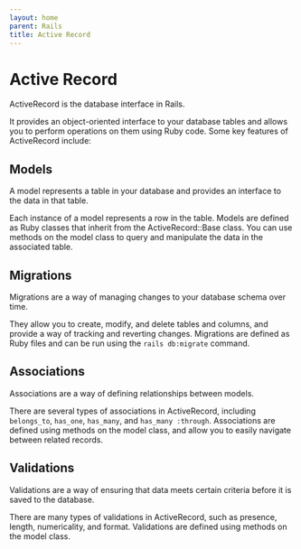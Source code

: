 ```yaml
---
layout: home
parent: Rails
title: Active Record
---
```


# Active Record

ActiveRecord is the database interface in Rails. 

It provides an object-oriented interface to your database tables and allows you to perform operations on them using Ruby code. Some key features of ActiveRecord include:

## Models

A model represents a table in your database and provides an interface to the data in that table. 

Each instance of a model represents a row in the table. Models are defined as Ruby classes that inherit from the ActiveRecord::Base class. You can use methods on the model class to query and manipulate the data in the associated table.

## Migrations

Migrations are a way of managing changes to your database schema over time. 

They allow you to create, modify, and delete tables and columns, and provide a way of tracking and reverting changes. Migrations are defined as Ruby files and can be run using the `rails db:migrate` command.

## Associations 

Associations are a way of defining relationships between models. 

There are several types of associations in ActiveRecord, including `belongs_to`, `has_one`, `has_many`, and `has_many :through`. Associations are defined using methods on the model class, and allow you to easily navigate between related records.

## Validations

Validations are a way of ensuring that data meets certain criteria before it is saved to the database. 

There are many types of validations in ActiveRecord, such as presence, length, numericality, and format. Validations are defined using methods on the model class.

